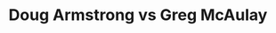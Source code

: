 ---
title: Doug Armstrong vs Greg McAulay
player1:
  name: Armstrong, Doug
  percent: 91
  wins: 1
  losses: 1
player2:
  name: McAulay, Greg
  percent: 76
  wins: 1
  losses: 1
games:
- player1:
    team: MB
    position: Lead
    percent: 88
    win: 1
    loss: 0
  player2:
    team: BC
    position: Fourth
    percent: 71
    win: 0
    loss: 1
  event: Brier
  year: 1998
  draw: Round Robin(1)
  score: BC 6 - MB 7
- player1:
    team: MB
    position: Lead
    percent: 94
    win: 0
    loss: 1
  player2:
    team: BC
    position: Fourth
    percent: 80
    win: 1
    loss: 0
  event: Brier
  year: 2000
  draw: Round Robin(16)
  score: BC 7 - MB 6
- player1:
    team: STO
    position: Lead
    percent: 85
    win: 1
    loss: 0
  player2:
    team: MCA
    position: Fourth
    percent: 74
    win: 0
    loss: 1
  event: Trials (Men)
  year: 2001
  draw: Round Robin(2)
  score: STO 9 - MCA 5
---